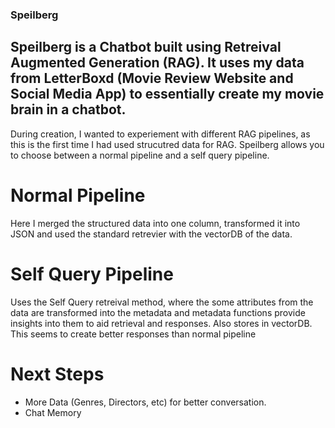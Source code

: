 ### Speilberg ###
## Speilberg is a Chatbot built using Retreival Augmented Generation (RAG). It uses my data from LetterBoxd (Movie Review Website and Social Media App) to essentially create my movie brain in a chatbot. ##

During creation, I wanted to experiement with different RAG pipelines, as this is the first time I had used strucutred data for RAG. Speilberg allows you to choose between a normal pipeline and a self query pipeline.

# Normal Pipeline #
Here I merged the structured data into one column, transformed it into JSON and used the standard retrevier with the vectorDB of the data. 

# Self Query Pipeline #
Uses the Self Query retreival method, where the some attributes from the data are transformed into the metadata and metadata functions provide insights into them to aid retrieval and responses. Also stores in vectorDB.
This seems to create better responses than normal pipeline

# Next Steps #
* More Data (Genres, Directors, etc) for better conversation.
* Chat Memory
